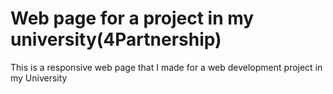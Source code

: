 # Web page for a project in my university(4Partnership)
This is a responsive web page that I made for a web development project in my University
